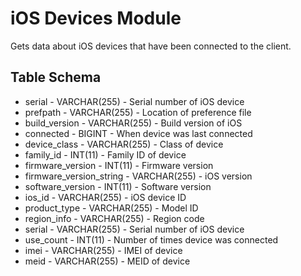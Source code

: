 iOS Devices Module
==============

Gets data about iOS devices that have been connected to the client.

Table Schema
----

* serial - VARCHAR(255) - Serial number of iOS device
* prefpath - VARCHAR(255) - Location of preference file
* build_version - VARCHAR(255) - Build version of iOS
* connected - BIGINT - When device was last connected
* device_class - VARCHAR(255) - Class of device
* family_id - INT(11) - Family ID of device
* firmware_version - INT(11) - Firmware version
* firmware_version_string - VARCHAR(255) - iOS version
* software_version - INT(11) - Software version
* ios_id - VARCHAR(255) - iOS device ID
* product_type - VARCHAR(255) - Model ID
* region_info - VARCHAR(255) - Region code
* serial - VARCHAR(255) - Serial number of iOS device
* use_count - INT(11) - Number of times device was connected
* imei - VARCHAR(255) - IMEI of device
* meid - VARCHAR(255) - MEID of device


